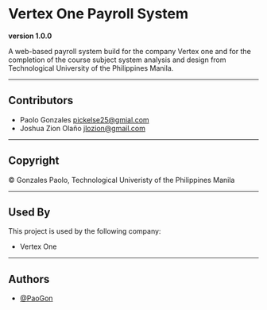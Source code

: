 # Vertex One Payroll System

**version 1.0.0**

A web-based payroll system build for the company Vertex one and for the completion of the course subject
system analysis and design from Technological University of the Philippines Manila.

---

## Contributors

- Paolo Gonzales <pickelse25@gmial.com>
- Joshua Zion Olaño <jlozion@gmail.com>

---

## Copyright

© Gonzales Paolo, Technological Univeristy of the Philippines Manila

---

## Used By

This project is used by the following company:

- Vertex One

---

## Authors

- [@PaoGon](https://github.com/PaoGon)
